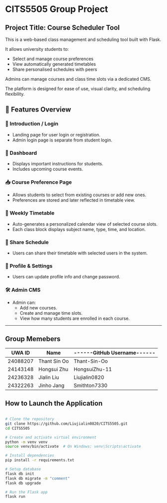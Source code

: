 # CITS5505 Group Project

## Project Title: Course Scheduler Tool

This is a web-based class management and scheduling tool built with Flask.

It allows university students to:

- Select and manage course preferences
- View automatically generated timetables
- Share personalised schedules with peers

Admins can manage courses and class time slots via a dedicated CMS.

The platform is designed for ease of use, visual clarity, and scheduling flexibility.

## 🚀 Features Overview

### 👋 Introduction / Login

- Landing page for user login or registration.
- Admin login page is separate from student login.

### 🎯 Dashboard

- Displays important instructions for students.
- Includes upcoming course events.

### 📥 Course Preference Page

- Allows students to select from existing courses or add new ones.
- Preferences are stored and later reflected in timetable view.

### 📅 Weekly Timetable

- Auto-generates a personalized calendar view of selected course slots.
- Each class block displays subject name, type, time, and location.

### 🔁 Share Schedule

- Users can share their timetable with selected users in the system.

### 🔐 Profile & Settings

- Users can update profile info and change password.

### 🛠 Admin CMS

- Admin can:
  - Add new courses.
  - Create and manage time slots.
  - View how many students are enrolled in each course.

---

## Group Memebers

| UWA ID   | Name         | ------GitHub Username------ |
| -------- | ------------ | --------------------------- |
| 24088207 | Thant Sin Oo | Thant-Sin-Oo                |
| 24143148 | Hongsui Zhu  | HongsuiZhu-11               |
| 24236328 | Jialin Liu   | Liujialin0820               |
| 24322263 | Jinho Jang   | Smithton7330                |

## How to Launch the Application

```bash

# Clone the repository
git clone https://github.com/Liujialin0820/CITS5505.git
cd CITS5505

# Create and activate virtual environment
python -m venv venv
source venv/bin/activate  # On Windows: venv\Scripts\activate

# Install dependencies
pip install -r requirements.txt

# Setup database 
flask db init
flask db migrate -m "comment"
flask db upgrade

# Run the Flask app
flask run










```
